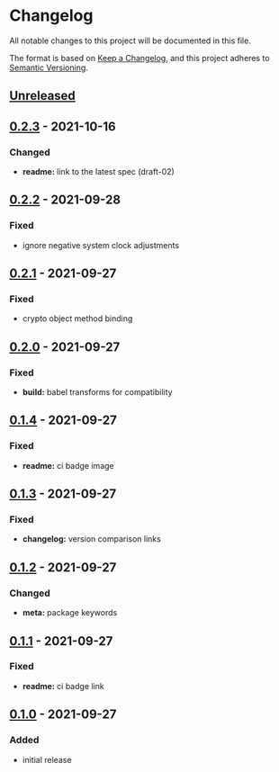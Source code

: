 # Changelog

All notable changes to this project will be documented in this file.

The format is based on [Keep a Changelog](https://keepachangelog.com/en/1.0.0/),
and this project adheres to [Semantic Versioning](https://semver.org/spec/v2.0.0.html).

## [Unreleased]

## [0.2.3] - 2021-10-16

### Changed

- **readme:** link to the latest spec (draft-02)

## [0.2.2] - 2021-09-28

### Fixed

- ignore negative system clock adjustments

## [0.2.1] - 2021-09-27

### Fixed

- crypto object method binding

## [0.2.0] - 2021-09-27

### Fixed

- **build:** babel transforms for compatibility

## [0.1.4] - 2021-09-27

### Fixed

- **readme:** ci badge image

## [0.1.3] - 2021-09-27

### Fixed

- **changelog:** version comparison links

## [0.1.2] - 2021-09-27

### Changed

- **meta:** package keywords

## [0.1.1] - 2021-09-27

### Fixed

- **readme:** ci badge link

## [0.1.0] - 2021-09-27

### Added

- initial release

[unreleased]: https://github.com/kripod/uuidv7/compare/v0.2.3...HEAD
[0.2.3]: https://github.com/kripod/uuidv7/compare/v0.2.2...v0.2.3
[0.2.2]: https://github.com/kripod/uuidv7/compare/v0.2.1...v0.2.2
[0.2.1]: https://github.com/kripod/uuidv7/compare/v0.2.0...v0.2.1
[0.2.0]: https://github.com/kripod/uuidv7/compare/v0.1.4...v0.2.0
[0.1.4]: https://github.com/kripod/uuidv7/compare/v0.1.3...v0.1.4
[0.1.3]: https://github.com/kripod/uuidv7/compare/v0.1.2...v0.1.3
[0.1.2]: https://github.com/kripod/uuidv7/compare/v0.1.1...v0.1.2
[0.1.1]: https://github.com/kripod/uuidv7/compare/v0.1.0...v0.1.1
[0.1.0]: https://github.com/kripod/uuidv7/releases/tag/v0.1.0
